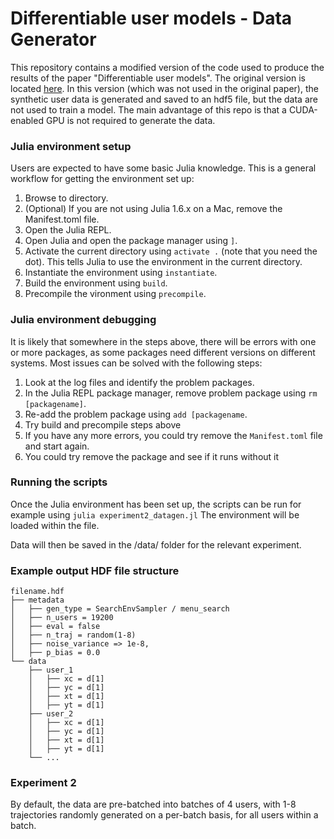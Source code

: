 # Differentiable user models - Data Generator

This repository contains a modified version of the code used to produce the results of the paper "Differentiable user models". The original version is located [here](https://github.com/hamalajaa/DifferentiableUserModels). In this version (which was not used in the original paper), the synthetic user data is generated and saved to an hdf5 file, but the data are not used to train a model. The main advantage of this repo is that a CUDA-enabled GPU is not required to generate the data.

### Julia environment setup
Users are expected to have some basic Julia knowledge. This is a general workflow for getting the environment set up:  
1. Browse to directory.
2. (Optional) If you are not using Julia 1.6.x on a Mac, remove the Manifest.toml file.
3. Open the Julia REPL. 
4. Open Julia and open the package manager using `]`.  
5. Activate the current directory using `activate .` (note that you need the dot). This tells Julia to use the environment in the current directory.  
6. Instantiate the environment using `instantiate`.
7. Build the environment using `build`.
8. Precompile the vironment using `precompile`.

### Julia environment debugging
It is likely that somewhere in the steps above, there will be errors with one or more packages, as some packages need different versions on different systems. Most issues can be solved with the following steps:
1. Look at the log files and identify the problem packages.
2. In the Julia REPL package manager, remove problem package using `rm [packagename]`.
3. Re-add the problem package using `add [packagename`.
4. Try build and precompile steps above
5. If you have any more errors, you could try remove the `Manifest.toml` file and start again.
6. You could try remove the package and see if it runs without it



### Running the scripts
Once the Julia environment has been set up, the scripts can be run for example using
`julia experiment2_datagen.jl`
The environment will be loaded within the file.

Data will then be saved in the /data/ folder for the relevant experiment.

### Example output HDF file structure
```
filename.hdf
├── metadata
│   ├── gen_type = SearchEnvSampler / menu_search
│   ├── n_users = 19200
│   ├── eval = false
│   ├── n_traj = random(1-8)
│   ├── noise_variance => 1e-8,
│   ├── p_bias = 0.0
└── data
    ├── user_1
    │   ├── xc = d[1]
    │   ├── yc = d[1]
    │   ├── xt = d[1]
    │   ├── yt = d[1]
    ├── user_2
    │   ├── xc = d[1]
    │   ├── yc = d[1]
    │   ├── xt = d[1]
    │   ├── yt = d[1]
    └── ...
```



### Experiment 2
By default, the data are pre-batched into batches of 4 users, with 1-8 trajectories randomly generated on a per-batch basis, for all users within a batch.

